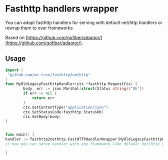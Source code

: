 # Fasthttp handlers wrapper

You can adapt fasthttp handlers for serving with default net/http handlers or rewrap them to over frameworks

Based on [https://github.com/gofiber/adaptor/](https://github.com/gofiber/adaptor/).

## Usage 


```go
import (
 "github.com/mr-tron/fasthttp2nethttp"
)
func MyOldLegacyFasthttpHandler(ctx *fasthttp.RequestCtx) {
		body, err := json.Marshal(struct{Status string}{"Ok"})
    	if err != nil {
    		return err
    	}
    	ctx.SetContentType("application/json")
    	ctx.SetStatusCode(fasthttp.StatusOK)
    	ctx.SetBody(body)
}


func main() {
handler := fasthttp2nethttp.FastHTTPHandlerWrapper(MyOldLegacyFasthttpHandler)
// now you can serve handler with any framework like default net/http or wrap for another framework like echo.

}
```
